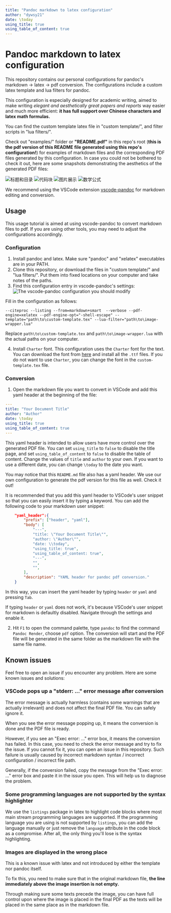```yaml
---
title: "Pandoc markdown to latex configuration"
author: "dywsy21"
date: \today
using_title: true
using_table_of_content: true
---
```


# Pandoc markdown to latex configuration

This repository contains our personal configurations for pandoc's markdown -> latex -> pdf conversion. The configurations include a custom latex template and lua filters for pandoc.

This configuration is especially designed for academic writing, aimed to make writing _elegant and aesthetically great papers and reports_ way easier and much more efficient: **it has full support over Chinese characters and latex math formulas.**

You can find the custom template latex file in "custom template/", and filter scripts in "lua filters/".

Check out "examples/" folder or **"README.pdf"** in this repo's root (**this is the pdf version of this README file generated using this repo's configuration!**) for examples of markdown files and the corresponding PDF files generated by this configuration. In case you could not be bothered to check it out, here are some snapshots demonstrating the aesthetics of the generated PDF files:

![标题和目录](pics/example1.jpg)
![代码块](pics/example2.jpg)
![图片展示](pics/example3.jpg)
![数学公式](pics/example4.jpg)

We recommend using the VSCode extension [vscode-pandoc](https://marketplace.visualstudio.com/items?itemName=ChrisChinchilla.vscode-pandoc) for markdown editing and conversion.

## Usage

This usage tutorial is aimed at using vscode-pandoc to convert markdown files to pdf. If you are using other tools, you may need to adjust the configurations accordingly.

### Configuration

1. Install pandoc and latex. Make sure "pandoc" and "xelatex" executables are in your PATH.
2. Clone this repository, or download the files in "custom template/" and "lua filters/". Put them into fixed locations on your computer and take notes of the paths.
3. Find this configuration entry in vscode-pandoc's settings:
![The vscode-pandoc configuration you should modify](pics/config_place.png)

Fill in the configuration as follows:

```
--citeproc --listing --from=markdown+smart  --verbose --pdf-engine=xelatex --pdf-engine-opt="-shell-escape" --template="path\to\custom-template.tex" --lua-filter="path\to\image-wrapper.lua" 
```

Replace `path\to\custom-template.tex` and `path\to\image-wrapper.lua` with the actual paths on your computer.

4. Install `Charter` font. This configuration uses the `Charter` font for the text. You can download the font from [here](https://www.fontforestry.com/charter-font-free-download/) and install all the `.ttf` files. If you do not want to use `Charter`, you can change the font in the `custom-template.tex` file.

### Conversion

1. Open the markdown file you want to convert in VSCode and add this yaml header at the beginning of the file:

```yaml
---
title: "Your Document Title"
author: "Author"
date: \today
using_title: true
using_table_of_content: true
---
```

This yaml header is intended to allow users have more control over the generated PDF file. You can set `using_title` to `false` to disable the title page, and set `using_table_of_content` to `false` to disable the table of content. Change the values of `title` and `author` to your own. If you want to use a different date, you can change `\today` to the date you want.

You may notice that this `README.md` file also has a yaml header. We use our own configuration to generate the pdf version for this file as well. Check it out!

It is recommended that you add this yaml header to VSCode's user snippet so that you can easily insert it by typing a keyword. You can add the following code to your markdown user snippet:

```json
	"yaml_header":{
		"prefix": ["header", "yaml"],
		"body": [
			"---",
			"title: \"Your Document Title\"",
			"author: \"Author\"",
			"date: \\today",
			"using_title: true",
			"using_table_of_content: true",
			"---",
			"",
			"",
		],
		"description": "YAML header for pandoc pdf conversion."
	}
```

In this way, you can insert the yaml header by typing `header` or `yaml` and pressing `Tab`.

If typing `header` or `yaml` does not work, it's because VSCode's user snippet for markdown is defaultly disabled. Navigate through the settings and enable it.

2. Hit `F1` to open the command palette, type `pandoc` to find the command `Pandoc Render`, choose `pdf` option. The conversion will start and the PDF file will be generated in the same folder as the markdown file with the same file name.

## Known issues

Feel free to open an issue if you encounter any problem. Here are some known issues and solutions:

### VSCode pops up a "stderr: ..." error message after conversion

The error message is actually harmless (contains some warnings that are actually irrelevant) and does not affect the final PDF file. You can safely ignore it.

When you see the error message popping up, it means the conversion is done and the PDF file is ready.

However, if you see an "Exec error: ..." error box, it means the conversion has failed. In this case, you need to check the error message and try to fix the issue. If you cannot fix it, you can open an issue in this repository. Such failure is usually caused by incorrect markdown syntax / incorrect configuration / incorrect file path.

Generally, if the conversion failed, copy the message from the "Exec error: ..." error box and paste it in the issue you open. This will help us to diagnose the problem.

### Some programming languages are not supported by the syntax highlighter

We use the `listings` package in latex to highlight code blocks where most main stream programming languages are supported. If the programming language you are using is not supported by `listings`, you can add the language manually or just remove the `language` attribute in the code block as a compromise. After all, the only thing you'll lose is the syntax highlighting.

### Images are displayed in the wrong place

This is a known issue with latex and not introduced by either the template nor pandoc itself.

To fix this, you need to make sure that in the original markdown file, **the line immediately above the image insertion is not empty.**

Through making sure some texts precede the image, you can have full control upon where the image is placed in the final PDF as the texts will be placed in the same place as in the markdown file.
